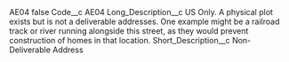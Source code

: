 <?xml version="1.0" encoding="UTF-8"?>
<CustomMetadata xmlns="http://soap.sforce.com/2006/04/metadata" xmlns:xsi="http://www.w3.org/2001/XMLSchema-instance" xmlns:xsd="http://www.w3.org/2001/XMLSchema">
    <label>AE04</label>
    <protected>false</protected>
    <values>
        <field>Code__c</field>
        <value xsi:type="xsd:string">AE04</value>
    </values>
    <values>
        <field>Long_Description__c</field>
        <value xsi:type="xsd:string">US Only. A physical plot exists but is not a deliverable addresses. One example might be a railroad track or river running alongside this street, as they would prevent construction of homes in that location.</value>
    </values>
    <values>
        <field>Short_Description__c</field>
        <value xsi:type="xsd:string">Non-Deliverable Address</value>
    </values>
</CustomMetadata>
